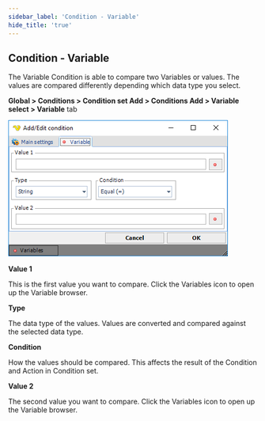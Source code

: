 ```yaml
---
sidebar_label: 'Condition - Variable'
hide_title: 'true'
---
```


## Condition - Variable

The Variable Condition is able to compare two Variables or values. The values are compared differently depending which data type you select.
 
**Global > Conditions > Condition set Add > Conditions Add > Variable select > Variable** tab

![](../../../static/img/globalconditionsvariable.png)

**Value 1**

This is the first value you want to compare. Click the Variables icon to open up the Variable browser.
 
**Type**

The data type of the values. Values are converted and compared against the selected data type.
 
**Condition**

How the values should be compared. This affects the result of the Condition and Action in Condition set.
 
**Value 2**

The second value you want to compare. Click the Variables icon to open up the Variable browser.


